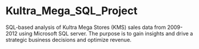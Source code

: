 # Kultra_Mega_SQL_Project
SQL-based analysis of Kultra Mega Stores (KMS) sales data from 2009-2012 using Microsoft SQL server. The purpose is to gain insights and drive a strategic business decisions and optimize revenue.
